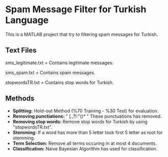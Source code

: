 # Spam Message Filter for Turkish Language

This is a MATLAB project that try to filtering spam messages for Turkish.

## Text Files
sms_legitimate.txt = Contains legitimate messages.

sms_spam.txt = Contains spam messages.

stopwordsTR.txt = Contains stop words for Turkish.

## Methods
- **Splitting:** Hold-out Method (%70 Training - %30 Test) for evaluation.
- **Removing punctiations:** " [.,?!:"()* " These punctuations has removed.
- **Removing stop words:** Remove stop words for Turkish by using "stopwordsTR.txt".
- **Stemming:** If a word has more than 5 letter took first 5 letter as root for stemming.
- **Term Selection:** Remove all terms occuring in at most 4 documents.
- **Classification:** Naive Bayesian Algorithm has used for classification.

